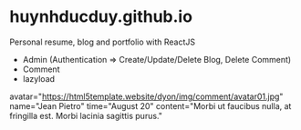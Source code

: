 # huynhducduy.github.io

Personal resume, blog and portfolio with ReactJS

- Admin (Authentication => Create/Update/Delete Blog, Delete Comment)
- Comment
- lazyload

avatar="https://html5template.website/dyon/img/comment/avatar01.jpg"
name="Jean Pietro"
time="August 20"
content="Morbi ut faucibus nulla, at fringilla est. Morbi lacinia sagittis purus."
